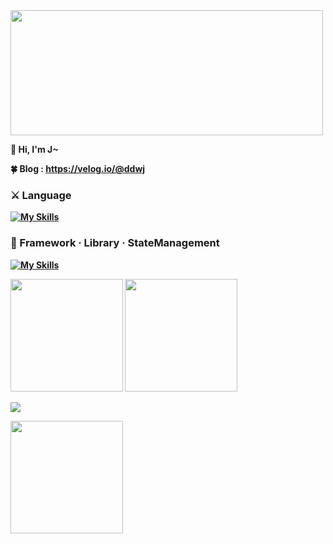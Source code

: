 <img src="https://miro.medium.com/v2/resize:fit:1400/format:webp/1*Ukhx76VQ8E6JXEW7xfIzSA.png" style="width:500px; height:200px"/>

<b>👋 Hi, I'm J~<br>

<b>🍀 Blog<b>
: https://velog.io/@ddwj<br>
 
<p>      
 <h3>⚔️ Language</h3>
 
 [![My Skills](https://skillicons.dev/icons?i=js,react,ts)](https://skillicons.dev)

<h3>🔨 Framework · Library · StateManagement</h3>
 
[![My Skills](https://skillicons.dev/icons?i=styledcomponents,nextjs)](https://skillicons.dev)
 
</p>
      
               
<p>
 <img height="180em" src="https://github-readme-stats.vercel.app/api?username=JHKIMS&show_icons=true&theme=algolia" />
 <img height="180em" src="https://github-readme-stats.vercel.app/api/top-langs/?username=JHKIMS&layout=compact&theme=nord" />
</p>

<img src="https://wakatime.com/badge/user/fd0095d7-2c93-49bc-9e72-8b046b1f6dcc.svg" />
<p>
 <img height="180em" src="http://mazassumnida.wtf/api/generate_badge?boj=wjdgns5131" />
</p>

